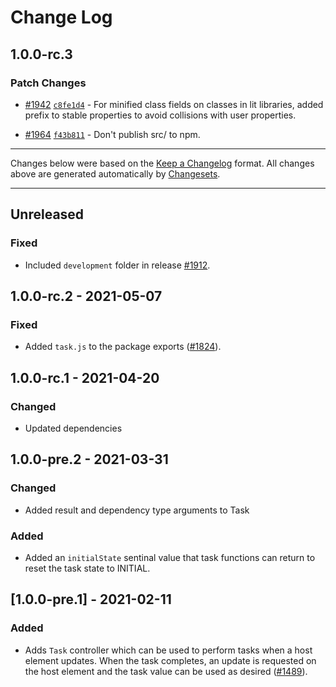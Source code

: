 # Change Log

## 1.0.0-rc.3

### Patch Changes

- [#1942](https://github.com/lit/lit/pull/1942) [`c8fe1d4`](https://github.com/lit/lit/commit/c8fe1d4c4a8b1c9acdd5331129ae3641c51d9904) - For minified class fields on classes in lit libraries, added prefix to stable properties to avoid collisions with user properties.

* [#1964](https://github.com/lit/lit/pull/1964) [`f43b811`](https://github.com/lit/lit/commit/f43b811405be32ce6caf82e80d25cb6170eeb7dc) - Don't publish src/ to npm.

---

Changes below were based on the [Keep a Changelog](http://keepachangelog.com/) format. All changes above are generated automatically by [Changesets](https://github.com/atlassian/changesets).

---

<!--
   PRs should document their user-visible changes (if any) in the
   Unreleased section, uncommenting the header as necessary.
-->

<!-- ## [x.y.z] - YYYY-MM-DD -->
<!-- ## Unreleased -->
<!-- ### Changed -->
<!-- ### Added -->
<!-- ### Removed -->
<!-- ### Fixed -->

## Unreleased

### Fixed

- Included `development` folder in release [#1912](https://github.com/lit/lit/issues/1912).

## 1.0.0-rc.2 - 2021-05-07

### Fixed

- Added `task.js` to the package exports ([#1824](https://github.com/lit/lit/issues/1824)).

## 1.0.0-rc.1 - 2021-04-20

### Changed

- Updated dependencies

## 1.0.0-pre.2 - 2021-03-31

### Changed

- Added result and dependency type arguments to Task

### Added

- Added an `initialState` sentinal value that task functions can return to reset the task state to INITIAL.

<!-- ### Removed -->
<!-- ### Fixed -->

## [1.0.0-pre.1] - 2021-02-11

### Added

- Adds `Task` controller which can be used to perform tasks when a host element updates. When the task completes, an update is requested on the host element and the task value can be used as desired ([#1489](https://github.com/Polymer/lit-html/pulls/1489)).
